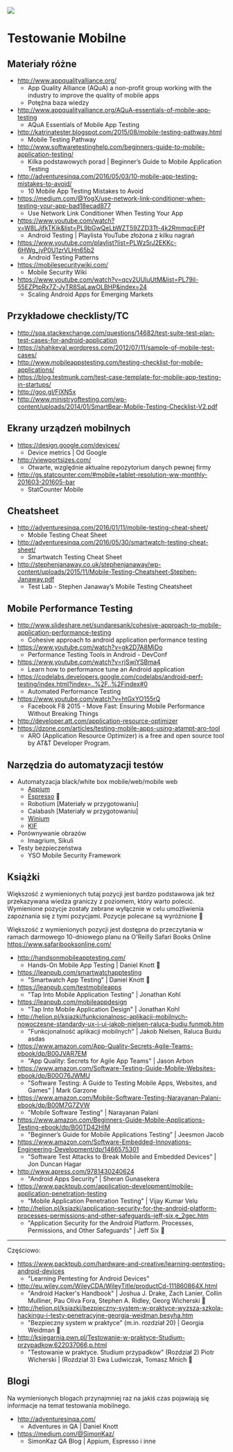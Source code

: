 [![](https://img.shields.io/badge/Facebook-%23TestowanieOprogramowania-blue.svg)](https://www.facebook.com/groups/TestowanieOprogramowania/)


# Testowanie Mobilne


## Materiały różne

* http://www.appqualityalliance.org/
   * App Quality Alliance (AQuA) a non-profit group working with the industry to improve the quality of mobile apps
   * Potężna baza wiedzy
* http://www.appqualityalliance.org/AQuA-essentials-of-mobile-app-testing
   * AQuA Essentials of Mobile App Testing
* http://katrinatester.blogspot.com/2015/08/mobile-testing-pathway.html
    * Mobile Testing Pathway
* http://www.softwaretestinghelp.com/beginners-guide-to-mobile-application-testing/
    * Kilka podstawowych porad | Beginner’s Guide to Mobile Application Testing
* http://adventuresinqa.com/2016/05/03/10-mobile-app-testing-mistakes-to-avoid/
    * 10 Mobile App Testing Mistakes to Avoid
* https://medium.com/@YogX/use-network-link-conditioner-when-testing-your-app-bad18ecad877
    * Use Network Link Conditioner When Testing Your App
* https://www.youtube.com/watch?v=W8LJjfkTKik&list=PL9bGwQeLbWZT59ZZD3Tt-4k2RmmqcEjPf
   * Android Testing | Playlista YouTube złożona z kilku nagrań
* https://www.youtube.com/playlist?list=PLWz5rJ2EKKc-6HWg_jyP0U1zrVLHn65b2
   * Android Testing Patterns
* https://mobilesecuritywiki.com/
   * Mobile Security Wiki
* https://www.youtube.com/watch?v=qcv2UUIuUtM&list=PL79il-55EZPtpRx7Z-JyTR8SaLawOLBHP&index=24
   * Scaling Android Apps for Emerging Markets


## Przykładowe checklisty/TC

* http://sqa.stackexchange.com/questions/14682/test-suite-test-plan-test-cases-for-android-application
* https://shahkeval.wordpress.com/2012/07/11/sample-of-mobile-test-cases/
* http://www.mobileappstesting.com/testing-checklist-for-mobile-applications/
* https://blog.testmunk.com/test-case-template-for-mobile-app-testing-in-startups/
* http://goo.gl/FlXN5x
* http://www.ministryoftesting.com/wp-content/uploads/2014/01/SmartBear-Mobile-Testing-Checklist-V2.pdf


## Ekrany urządzeń mobilnych

* https://design.google.com/devices/
   * Device metrics | Od Google
* http://viewportsizes.com/
   * Otwarte, względnie aktualne repozytorium danych pewnej firmy
* http://gs.statcounter.com/#mobile+tablet-resolution-ww-monthly-201603-201605-bar
   * StatCounter Mobile


## Cheatsheet

* http://adventuresinqa.com/2016/01/11/mobile-testing-cheat-sheet/
    * Mobile Testing Cheat Sheet
* http://adventuresinqa.com/2016/05/30/smartwatch-testing-cheat-sheet/
    * Smartwatch Testing Cheat Sheet
* http://stephenjanaway.co.uk/stephenjanaway/wp-content/uploads/2015/11/Mobile-Testing-Cheatsheet-Stephen-Janaway.pdf
    * Test Lab - Stephen Janaway’s Mobile Testing Cheatsheet


## Mobile Performance Testing

* http://www.slideshare.net/sundaresank/cohesive-approach-to-mobile-application-performance-testing
   * Cohesive approach to android application performance testing
* https://www.youtube.com/watch?v=gk2D7A8MjDo
   * Performance Testing Tools in Android - DevConf
* https://www.youtube.com/watch?v=rjSwjYSBma4
   * Learn how to performance tune an Android application
* https://codelabs.developers.google.com/codelabs/android-perf-testing/index.html?index=..%2F..%2Findex#0
   * Automated Performance Testing
* https://www.youtube.com/watch?v=htGxYO155rQ
   * Facebook F8 2015 - Move Fast: Ensuring Mobile Performance Without Breaking Things
* http://developer.att.com/application-resource-optimizer
* https://dzone.com/articles/testing-mobile-apps-using-atampt-aro-tool
  * ARO (Application Resource Optimizer) is a free and open source tool by AT&T Developer Program.

## Narzędzia do automatyzacji testów
* Automatyzacja black/white box mobile/web/mobile web
   * [Appium](https://github.com/pwicherski/TestowanieOprogramowania/blob/master/Materialy/Narzedzia/Appium.md)
   * [Espresso](https://github.com/pwicherski/TestowanieOprogramowania/blob/master/Materialy/Narzedzia/Espresso.md) 🏣
   * Robotium [Materiały w przygotowaniu]
   * Calabash [Materiały w przygotowaniu]
   * [Winium](https://github.com/pwicherski/TestowanieOprogramowania/blob/master/Materialy/Narzedzia/Winium.md)
   * [KIF](https://github.com/pwicherski/TestowanieOprogramowania/blob/master/Materialy/Narzedzia/KIF.md)
* Porównywanie obrazów
   * Imagrium, Sikuli
* Testy bezpieczeństwa
   * YSO Mobile Security Framework


## Książki
Większość z wymienionych tutaj pozycji jest bardzo podstawowa jak też przekazywana wiedza graniczy z poziomem, który warto polecić.
Wymienione pozycje zostały zebrane wyłącznie w celu umożliwienia zapoznania się z tymi pozycjami.
Pozycje polecane są wyróżnione 📖

Większość z wymienionych pozycji jest dostępna do przeczytania w ramach darmowego 10-dniowego planu na O'Reilly Safari Books Online
https://www.safaribooksonline.com/

* http://handsonmobileapptesting.com/
   * Hands-On Mobile App Testing | Daniel Knott  📖
* https://leanpub.com/smartwatchapptesting
   * "Smartwatch App Testing" | Daniel Knott  📖
* https://leanpub.com/testmobileapps
   * "Tap Into Mobile Application Testing" | Jonathan Kohl
* https://leanpub.com/mobileappdesign
   * "Tap Into Mobile Application Design" | Jonathan Kohl
* http://helion.pl/ksiazki/funkcjonalnosc-aplikacji-mobilnych-nowoczesne-standardy-ux-i-ui-jakob-nielsen-raluca-budiu,funmob.htm
   * "Funkcjonalność aplikacji mobilnych" | Jakob Nielsen, Raluca Buidu asdas
* https://www.amazon.com/App-Quality-Secrets-Agile-Teams-ebook/dp/B00JVAR7EM
   * "App Quality: Secrets for Agile App Teams" | Jason Arbon
* https://www.amazon.com/Software-Testing-Guide-Mobile-Websites-ebook/dp/B00O76JWMU
   * "Software Testing: A Guide to Testing Mobile Apps, Websites, and Games" | Mark Garzone
* https://www.amazon.com/Mobile-Software-Testing-Narayanan-Palani-ebook/dp/B00M7G7ZVW
   * "Mobile Software Testing" | Narayanan Palani
* https://www.amazon.com/Beginners-Guide-Mobile-Applications-Testing-ebook/dp/B00TD42HIM
   * "Beginner’s Guide for Mobile Applications Testing" | Jeesmon Jacob 
* https://www.amazon.com/Software-Embedded-Innovations-Engineering-Development/dp/1466575301
   * "Software Test Attacks to Break Mobile and Embedded Devices" | Jon Duncan Hagar
* http://www.apress.com/9781430240624
   * "Android Apps Security" | Sheran Gunasekera
* https://www.packtpub.com/application-development/mobile-application-penetration-testing
   * "Mobile Application Penetration Testing" | Vijay Kumar Velu
* http://helion.pl/ksiazki/application-security-for-the-android-platform-processes-permissions-and-other-safeguards-jeff-six,e_2gec.htm
   * "Application Security for the Android Platform. Processes, Permissions, and Other Safeguards" | Jeff Six  📖

----
Częściowo:

* https://www.packtpub.com/hardware-and-creative/learning-pentesting-android-devices
   * "Learning Pentesting for Android Devices"
* http://eu.wiley.com/WileyCDA/WileyTitle/productCd-111860864X.html
   * "Android Hacker's Handbook" | Joshua J. Drake, Zach Lanier, Collin Mulliner, Pau Oliva Fora, Stephen A. Ridley, Georg Wicherski 📖
* http://helion.pl/ksiazki/bezpieczny-system-w-praktyce-wyzsza-szkola-hackingu-i-testy-penetracyjne-georgia-weidman,besyha.htm
   * "Bezpieczny system w praktyce" (m.in. rozdział 20) | Georgia Weidman  📖
* http://ksiegarnia.pwn.pl/Testowanie-w-praktyce-Studium-przypadkow,622037066,p.html
   * "Testowanie w praktyce. Studium przypadków" (Rozdział 2) Piotr Wicherski | (Rozdział 3) Ewa Ludwiczak, Tomasz Mnich 📖

## Blogi
Na wymienionych blogach przynajmniej raz na jakiś czas pojawiają się informacje na temat testowania mobilnego.

* http://adventuresinqa.com/
   * Adventures in QA | Daniel Knott
* https://medium.com/@SimonKaz/
   * SimonKaz QA Blog | Appium, Espresso i inne
